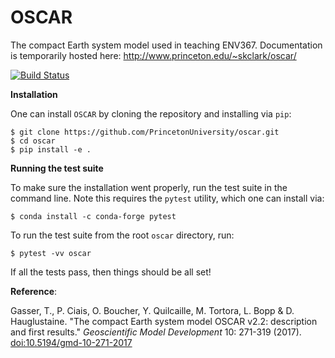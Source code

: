 # OSCAR
The compact Earth system model used in teaching ENV367.  Documentation is
temporarily hosted here: http://www.princeton.edu/~skclark/oscar/

[![Build Status](https://jenkins.princeton.edu/buildStatus/icon?job=ENV367/oscar)](https://jenkins.princeton.edu/job/ENV367/job/oscar/)

**Installation**

One can install `OSCAR` by cloning the repository and installing via `pip`:
```
$ git clone https://github.com/PrincetonUniversity/oscar.git
$ cd oscar
$ pip install -e .
```

**Running the test suite**

To make sure the installation went properly, run the test suite in the command
line.  Note this requires the `pytest` utility, which one can install via:
```
$ conda install -c conda-forge pytest
```
To run the test suite from the root `oscar` directory, run:
```
$ pytest -vv oscar
```
If all the tests pass, then things should be all set!

**Reference**:

Gasser, T., P. Ciais, O. Boucher, Y. Quilcaille, M. Tortora, L. Bopp & D. Hauglustaine. "The compact Earth system model OSCAR v2.2: description and first results." *Geoscientific Model Development* 10: 271-319 (2017). [doi:10.5194/gmd-10-271-2017](https://doi.org/doi:10.5194/gmd-10-271-2017)
